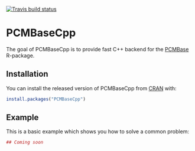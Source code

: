 
<!-- README.md is generated from README.Rmd. Please edit that file -->
[![Travis build status](https://travis-ci.org/venelin/PCMBaseCpp.svg?branch=master)](https://travis-ci.org/venelin/PCMBaseCpp)

PCMBaseCpp
==========

The goal of PCMBaseCpp is to provide fast C++ backend for the [PCMBase](https://venelin.github.io/PCMBase) R-package.

Installation
------------

You can install the released version of PCMBaseCpp from [CRAN](https://CRAN.R-project.org) with:

``` r
install.packages("PCMBaseCpp")
```

Example
-------

This is a basic example which shows you how to solve a common problem:

``` r
## Coming soon
```
